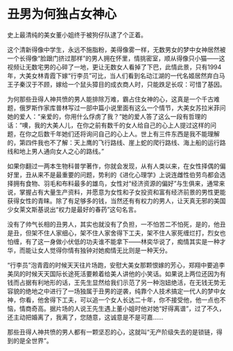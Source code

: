 # 丑男为何独占女神心

史上最清纯的美女董小姐终于被狗仔队逮了个正着。 

这个清新得像中学生，永远不施脂粉，美得像雾一样，无数男女的梦中女神居然被一个长得像“脸跟门挤过那样”的男人拥在怀里，情挑密室，顺从得像只小猫——这视频让无数宅男的心碎了一地，更让无数女人看掉了下巴，此情此景，只有1994年，大美女林青霞下嫁“行李员”可比，当人们看到名动江湖的一代名姬居然弃白马王子秦汉于不顾，嫁给一个鼠头獐目的成衣商人时，只能跌足长叹：可惜了基因。 

为何那些丑得人神共愤的男人能排除万难，霸占住女神的心，这真是一个千古难题，俄罗斯作家库普林写过一部中篇小说里面有这么一个情节，大美女苏拉米菲问她的爱人：“亲爱的，你用什么俘虏了我？”她的爱人答了这么一段有哲理的话：“噢，我的大美人儿，在你之前有数千的女人给自己的心上人提过这样的问题，在你之后数千年她们还将询问自己的心上人。世上有三件东西是我不能理解的，第四件我也不了解：天上鹰的飞行路线、崖上蛇的爬行路线、海上船的运行路线和地上男人通向女人之心的路线。” 

如果你翻过一两本生物科普学著作，你就会发现，从有人类以来，在女性择偶的偏好里，丑从来不是最重要的问题，势利的《进化心理学》上说连雌性伯劳鸟都会选择拥有食物、羽毛和布料最多的雄鸟，女性对“经济资源的偏好”与生俱来，通常来说，掌握占有大量生产资料，并愿意为女性和子女投资和富有经济前景的男性更能获得女性的青睐。除了有足够多的钱，当然还有有权力的男人，让天真无邪的美国少女莱文斯基说出“权力是最好的春药”这句名言。 

没有了帅气长相的丑男人，其实也就没有了负担，一不怕苦二不怕死，是的，他丑是丑，但架不住人家细心，架不住人家舍得下工夫，架不住人家死缠烂打，烈女也怕缠，有了这一身做小伏低的功夫谁不能拿下——林奕华说了，痴情其实是一种才华，而能让女人觉得你情有独钟对她痴情无比则是一种天分。 

“行李员”泡青霞的时候天天往片场跑，安慰大美女那颗恨嫁的芳心，郑翔中要追李美凤的时候天天国际长途死活要赖着给美人讲他的小笑话。如果说上两位还因为有钱而占据有利地形的话，王先生显然给我们示范了另一种泡妞绝活，在无钱无势无容貌的绝地之中进行了一场独属于丑男的逆袭，纯靠个人技术搞定一代人的梦中女神，你看，他舍得下工夫，可以追一个女人长达二十年，你不接受他，他一点也不恼，情商奇高。据片场的人说王先生遇上董小姐时他对她“好得离谱”，过了不久，还主动把婚离了，我离了，您随意，这诚意是不是可嘉…… 

那些丑得人神共愤的男人都有一颗坚忍的心，这就叫“无产阶级失去的是锁链，得到的是全世界”。